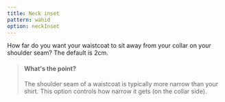 ```yaml
---
title: Neck inset
pattern: wahid
option: neckInset
---
```


How far do you want your waistcoat to sit away from your collar on your shoulder seam? The default is 2cm.

> #### What's the point?
> 
> The shoulder seam of a waistcoat is typically more narrow than your shirt. This option controls how narrow it gets (on the collar side).